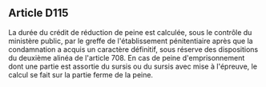 Article D115
----
La durée du crédit de réduction de peine est calculée, sous le contrôle du
ministère public, par le greffe de l'établissement pénitentiaire après que la
condamnation a acquis un caractère définitif, sous réserve des dispositions du
deuxième alinéa de l'article 708. En cas de peine d'emprisonnement dont une
partie est assortie du sursis ou du sursis avec mise à l'épreuve, le calcul se
fait sur la partie ferme de la peine.
